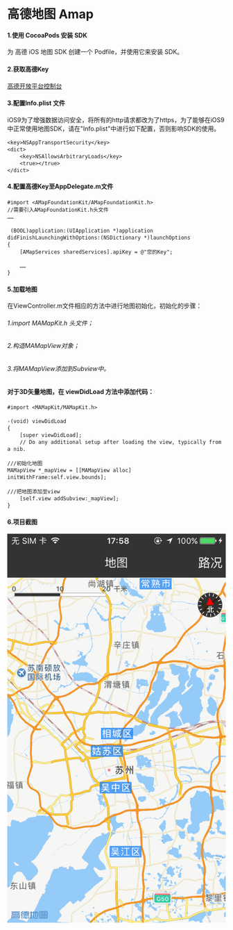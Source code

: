 # 高德地图 Amap
#### 1.使用 CocoaPods 安装 SDK
为 高德 iOS 地图 SDK 创建一个 Podfile，并使用它来安装 SDK。
#### 2.获取高德Key
[高德开放平台控制台](http://lbs.amap.com/)
#### 3.配置Info.plist 文件
iOS9为了增强数据访问安全，将所有的http请求都改为了https，为了能够在iOS9中正常使用地图SDK，请在"Info.plist"中进行如下配置，否则影响SDK的使用。
```
<key>NSAppTransportSecurity</key>
<dict>
    <key>NSAllowsArbitraryLoads</key>
    <true></true>
</dict>
```
#### 4.配置高德Key至AppDelegate.m文件
```
#import <AMapFoundationKit/AMapFoundationKit.h>
//需要引入AMapFoundationKit.h头文件
……

 (BOOL)application:(UIApplication *)application didFinishLaunchingWithOptions:(NSDictionary *)launchOptions
{  
    [AMapServices sharedServices].apiKey = @"您的Key";
     
    ……
}
```
#### 5.加载地图
在ViewController.m文件相应的方法中进行地图初始化，初始化的步骤：
###### 1.import MAMapKit.h 头文件；
###### 2.构造MAMapView对象；
###### 3.将MAMapView添加到Subview中。
#### 对于3D矢量地图，在 viewDidLoad 方法中添加代码：
```
#import <MAMapKit/MAMapKit.h>

-(void) viewDidLoad
{
    [super viewDidLoad];
    // Do any additional setup after loading the view, typically from a nib.

///初始化地图
MAMapView *_mapView = [[MAMapView alloc] initWithFrame:self.view.bounds];
    
///把地图添加至view
    [self.view addSubview:_mapView];
}
```
#### 6.项目截图
![地图截图](https://github.com/fanbaoying/Amap/blob/master/967CF155DCF347E3900A8B6C30A37DF5.png)

